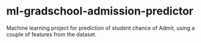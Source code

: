 # ml-gradschool-admission-predictor
Machine learning project for prediction of student chance of Admit, using a couple of features from the dataset.
